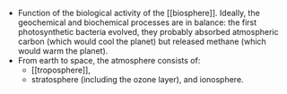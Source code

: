 - Function of the biological activity of the [[biosphere]]. Ideally, the geochemical and biochemical processes are in balance: the first photosynthetic bacteria evolved, they probably absorbed atmospheric carbon (which would cool the planet) but released methane (which would warm the planet).
- From earth to space, the atmosphere consists of:
	- [[troposphere]],
	- stratosphere (including the ozone layer), and ionosphere.